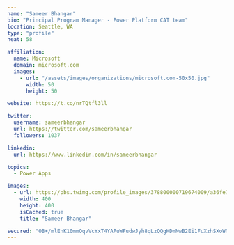 ```yaml
---
name: "Sameer Bhangar"
bio: "Principal Program Manager - Power Platform CAT team"
location: Seattle, WA
type: "profile"
heat: 58

affiliation:
  name: Microsoft
  domain: microsoft.com
  images:
    - url: "/assets/images/organizations/microsoft.com-50x50.jpg"
      width: 50
      height: 50

website: https://t.co/nrTQtfl3ll

twitter:
  username: sameerbhangar
  url: https://twitter.com/sameerbhangar
  followers: 1037

linkedin:
  url: https://www.linkedin.com/in/sameerbhangar

topics:
  - Power Apps

images:
  - url: https://pbs.twimg.com/profile_images/378800000719674009/a36fe7ddfab1778b76e5793772e43798_400x400.jpeg
    width: 400
    height: 400
    isCached: true
    title: "Sameer Bhangar"

secured: "OB+/mlEnK10mmOqvVcYxT4YAPuWFudwJyh8qLzQQgHDmNwB2Ei1FuXzhSXoWNqRdr4l2bnJEf3CSlC4IZ/zfKCpvfZo8+hJ3C5QiAL8S6bAf/4MzMmLWnJWevVtO16yNKtGkQfvoiOsDwAEbqzqbwj4C6qa9cSNEj16R8nMz/z4wceVDoJMvM5sviYUki+oPEYf3EcRAGUSzLxxUBJHVqCgbRplBMFMZ5PFASPHH7uHisK4QEk723nTgiA/d+xpB9iiKohrPOWMV5ML3VhTm4NZZnEpPcGpzeWTIVLtuwYXMWspdfcDqwHo+acNkfv0y6PqwaDlSZ3lGm00ouEZ9920XS9DbfVdBotzvBAHq5Nhiqsk6ZWK9JF2i8YSL8PqWtYWCtXvsqdqPm4oO+tNIvF4WhMtTm5FMpz7aBvGI3zc=;nTv4XwhlswDHa6weB+LjRQ=="
---
```


